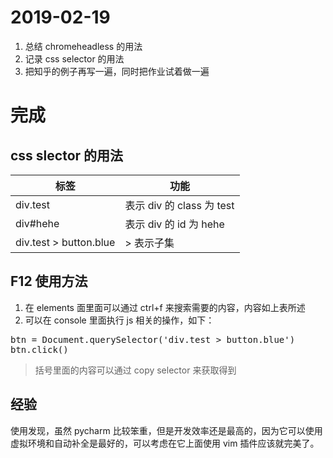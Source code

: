 # 2019-02-19
1. 总结 chromeheadless 的用法
2. 记录 css selector 的用法
3. 把知乎的例子再写一遍，同时把作业试着做一遍


# 完成
## css slector 的用法

标签 | 功能
---- | ----
div.test | 表示 div 的 class 为 test
div#hehe | 表示 div 的 id 为 hehe
div.test > button.blue | > 表示子集

## F12 使用方法
1. 在 elements 面里面可以通过 ctrl+f 来搜索需要的内容，内容如上表所述
2. 可以在 console 里面执行 js 相关的操作，如下：

<pre>
btn = Document.querySelector('div.test > button.blue')
btn.click()
</pre>

> 括号里面的内容可以通过 copy selector 来获取得到

## 经验
使用发现，虽然 pycharm 比较笨重，但是开发效率还是最高的，因为它可以使用虚拟环境和自动补全是最好的，可以考虑在它上面使用 vim 插件应该就完美了。